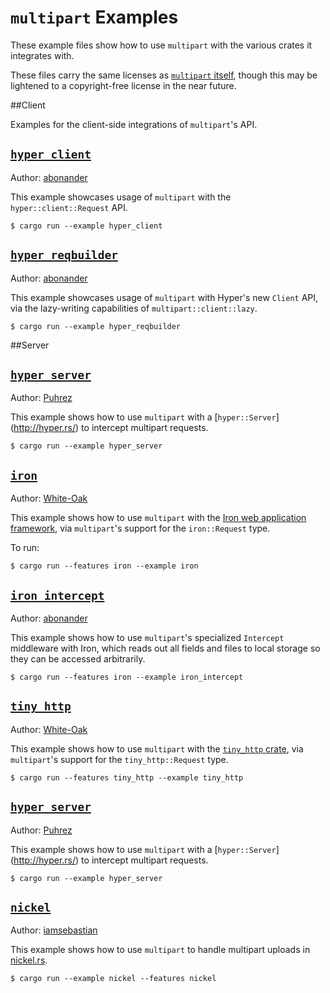 `multipart` Examples
===========================

These example files show how to use `multipart` with the various crates it integrates with.

These files carry the same licenses as [`multipart` itself](https://github.com/abonander/multipart#license), though this may be lightened to a copyright-free license in the near future.

##Client

Examples for the client-side integrations of `multipart`'s API.

[`hyper_client`](hyper_client.rs)
---------------------------------
Author: [abonander][abonander]

This example showcases usage of `multipart` with the `hyper::client::Request` API.

```
$ cargo run --example hyper_client
```

[`hyper_reqbuilder`](hyper_reqbuilder.rs)
-----------------------------------------
Author: [abonander][abonander]

This example showcases usage of `multipart` with Hyper's new `Client` API,
via the lazy-writing capabilities of `multipart::client::lazy`.

```
$ cargo run --example hyper_reqbuilder
```

##Server

[`hyper_server`](hyper_server.rs)
---------------------------------
Author: [Puhrez][puhrez]

This example shows how to use `multipart` with a [`hyper::Server`] (http://hyper.rs/) to intercept multipart requests.

```
$ cargo run --example hyper_server
```

[`iron`](iron.rs)
-----------------
Author: [White-Oak][white-oak]

This example shows how to use `multipart` with the [Iron web application framework](http://ironframework.io/), via `multipart`'s support
for the `iron::Request` type.

To run:

```
$ cargo run --features iron --example iron
```

[`iron_intercept`](iron_intercept.rs)
-------------------------------------
Author: [abonander][abonander]

This example shows how to use `multipart`'s specialized `Intercept` middleware with Iron, which reads out all fields and
files to local storage so they can be accessed arbitrarily.

```
$ cargo run --features iron --example iron_intercept
```

[`tiny_http`](tiny_http.rs)
---------------------------
Author: [White-Oak][white-oak]

This example shows how to use `multipart` with the [`tiny_http` crate](https://crates.io/crates/tiny_http), via `multipart`'s support for the `tiny_http::Request` type.

```
$ cargo run --features tiny_http --example tiny_http
```

[`hyper_server`](hyper_server.rs)
---------------------------------
Author: [Puhrez][puhrez]

This example shows how to use `multipart` with a [`hyper::Server`] (http://hyper.rs/) to intercept multipart requests.

```
$ cargo run --example hyper_server
```

[`nickel`](nickel.rs)
---------------------------------
Author: [iamsebastian][iamsebastian]

This example shows how to use `multipart` to handle multipart uploads in [nickel.rs](https://nickel.rs).

```
$ cargo run --example nickel --features nickel
```


[iamsebastian]: https://github.com/iamsebastian
[puhrez]: https://github.com/puhrez
[white-oak]: https://github.com/white-oak
[abonander]: https://github.com/abonander

